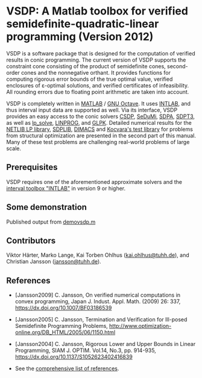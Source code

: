 # VSDP: A Matlab toolbox for verified semidefinite-quadratic-linear programming (Version 2012)

VSDP is a software package that is designed for the computation of verified
results in conic programming.  The current version of VSDP supports the
constraint cone consisting of the product of semidefinite cones, second-order
cones and the nonnegative orthant.  It provides functions for computing
rigorous error bounds of the true optimal value, verified enclosures of
ε-optimal  solutions, and verified certificates of infeasibility.  All rounding
errors due to floating point arithmetic are taken into account.

VSDP is completely written in [MATLAB](https://www.mathworks.com) /
[GNU Octave](https://www.gnu.org/software/octave).  It uses
[INTLAB](http://www.ti3.tuhh.de/rump/intlab), and thus interval input data are
supported as well.  Via its interface, VSDP provides an easy access to the
conic solvers [CSDP](https://projects.coin-or.org/Csdp),
[SeDuMi](https://github.com/sqlp/sedumi), [SDPA](https://sdpa.sourceforge.io),
[SDPT3](https://github.com/sqlp/sdpt3), as well as
[lp_solve](https://lpsolve.sourceforge.io),
[LINPROG](https://www.mathworks.com/help/optim/ug/linprog.html), and
[GLPK](https://www.gnu.org/software/glpk/).
Detailed numerical results for the
[NETLIB LP library](http://www.netlib.org/lp),
[SDPLIB](http://euler.nmt.edu/~brian/sdplib/sdplib.html),
[DIMACS](http://dimacs.rutgers.edu/Challenges/Seventh/Instances/) and
[Kocvara's test library](http://plato.asu.edu/ftp/kocvara) for problems from
structural optimization are presented in the second part of this manual.
Many of these test problems are challenging real-world problems of large scale.


## Prerequisites

VSDP requires one of the aforementioned approximate solvers and the
[interval toolbox "INTLAB"](http://www.ti3.tuhh.de/rump/intlab) in version 9
or higher.


## Some demonstration

Published output from
[demovsdp.m](https://rawgit.com/siko1056/vsdp-2012-ng/master/doc/html/demovsdp.html)


## Contributors

Viktor Härter, Marko Lange, Kai Torben Ohlhus (kai.ohlhus@tuhh.de), and
Christian Jansson (jansson@tuhh.de).


## References

- [Jansson2009] C. Jansson, On verified numerical computations in convex
  programming, Japan J. Indust. Appl. Math. (2009) 26: 337,
  https://dx.doi.org/10.1007/BF03186539

- [Jansson2005] C. Jansson, Termination and Verification for Ill-posed
  Semidefinite Programming Problems,
  http://www.optimization-online.org/DB_HTML/2005/06/1150.html

- [Jansson2004] C. Jansson, Rigorous Lower and Upper Bounds in Linear
  Programming, SIAM J. OPTIM. Vol.14, No.3, pp. 914-935,
  https://dx.doi.org/10.1137/S1052623402416839

- See the
  [comprehensive list of references](https://rawgit.com/siko1056/vsdp-2012-ng/master/doc/html/references.html).
